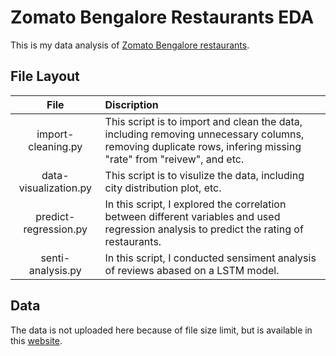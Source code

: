 # Zomato Bengalore Restaurants EDA

This is my data analysis of [Zomato Bengalore restaurants](https://www.kaggle.com/himanshupoddar/zomato-bangalore-restaurants). 

## File Layout

|         File          | Discription                                                  |
| :-------------------: | :----------------------------------------------------------- |
|  import-cleaning.py   | This script is to import and clean the data, including removing unnecessary columns, removing duplicate rows, infering missing "rate" from "reivew", and etc. |
| data-visualization.py | This script is to visulize the data, including city distribution plot, etc. |
| predict-regression.py | In this script, I explored the correlation between different variables and used regression analysis to predict the rating of restaurants. |
|   senti-analysis.py   | In this script, I conducted sensiment analysis of reviews abased on a LSTM model. |



## Data

The data is not uploaded here because of file size limit, but is  available in this [website](https://www.kaggle.com/himanshupoddar/zomato-bangalore-restaurants).

